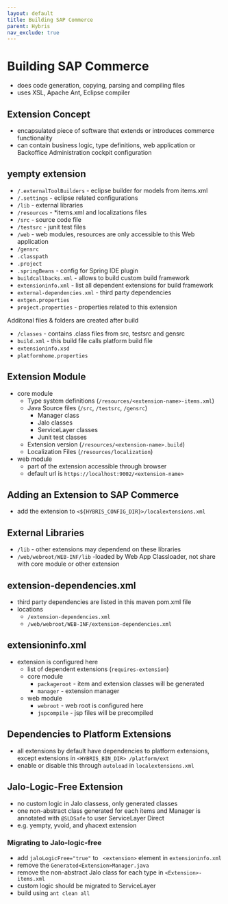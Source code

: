 ```yaml
---
layout: default
title: Building SAP Commerce
parent: Hybris
nav_exclude: true
---
```


# Building SAP Commerce

- does code generation, copying, parsing and compiling files
- uses XSL, Apache Ant, Eclipse compiler

## Extension Concept

- encapsulated piece of software that extends or introduces commerce functionality
- can contain business logic, type definitions, web application or Backoffice Administration cockpit configuration

## yempty extension 


- `/.externalToolBuilders` - eclipse builder for models from items.xml
- `/.settings` - eclipse related configurations
- `/lib` - external libraries
- `/resources` - *items.xml and localizations files
- `/src` - source code file
- `/testsrc` - junit test files
- `/web` - web modules, resources are only accessible to this Web application 
- `/gensrc` 
- `.classpath`
- `.project`
- `.springBeans` - config for Spring IDE plugin
- `buildcallbacks.xml` - allows to build custom build framework
- `extensioninfo.xml` - list all dependent extensions for build framework 
- `external-dependencies.xml` - third party dependencies
- `extgen.properties` 
- `project.properties` - properties related to this extension

Additonal files & folders are created after build 

- `/classes` - contains .class files from src, testsrc and gensrc
- `build.xml` - this build file calls platform build file 
- `extensioninfo.xsd`
- `platformhome.properties`

## Extension Module

- core module 
    - Type system definitions (`/resources/<extension-name>-items.xml`)
    - Java Source files (`/src`, `/testsrc`, `/gensrc`)
        - Manager class
        - Jalo classes
        - ServiceLayer classes
        - Junit test classes
    - Extension version (`/resources/<extension-name>.build`)
    - Localization Files (`/resources/localization`)
- web module
    - part of the extension accessible through browser
    - default url is `https://localhost:9002/<extension-name>`

## Adding an Extension to SAP Commerce

- add the extension to `<${HYBRIS_CONFIG_DIR}>/localextensions.xml`

## External Libraries

- `/lib` - other extensions may dependend on these libraries
- `/web/webroot/WEB-INF/lib` -loaded by Web App Classloader, not share with core module or other extension

## extension-dependencies.xml

- third party dependencies are listed in this maven pom.xml file
- locations
    - `/extension-dependencies.xml`
    - `/web/webroot/WEB-INF/extension-dependencies.xml`

## extensioninfo.xml

- extension is configured here
    - list of dependent extensions (`requires-extension`)
    - core module
        - `packageroot` - item and extension classes will be generated
        - `manager` - extension manager
    - web module
        - `webroot` - web root is configured here
        - `jspcompile` - jsp files will be precompiled

## Dependencies to Platform Extensions

- all extensions by default have dependencies to platform extensions, except extensions in `<HYBRIS_BIN_DIR> /platform/ext` 
- enable or disable this through `autoload` in `localextensions.xml`

## Jalo-Logic-Free Extension

- no custom logic in Jalo classess, only generated classes
- one non-abstract class generated for each items and Manager is annotated with `@SLDSafe` to user ServiceLayer Direct
- e.g. yempty, yvoid, and yhacext extension

### Migrating to Jalo-logic-free 

- add `jaloLogicFree="true"` to ` <extension>` element in `extensioninfo.xml`
- remove the `Generated<Extension>Manager.java`
- remove the non-abstract Jalo class for each type in `<Extension>-items.xml`
- custom logic should be migrated to ServiceLayer
- build using `ant clean all`

